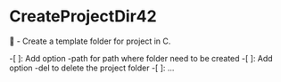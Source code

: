 # CreateProjectDir42
📂 - Create a template folder for project in C.

-[ ]: Add option -path for path where folder need to be created
-[ ]: Add option -del to delete the project folder
-[ ]: ...
